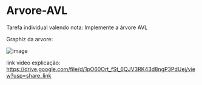 # Arvore-AVL
Tarefa individual valendo nota: Implemente a árvore AVL

Graphiz da arvore:

![image](https://github.com/Noghiros/Arvore-AVL/assets/85951343/c4df5810-9800-4e9b-b42c-37e0948336c4)

link video explicação: https://drive.google.com/file/d/1pO60Ort_fSt_6QJV3RK43d8ngP3PdUej/view?usp=share_link
